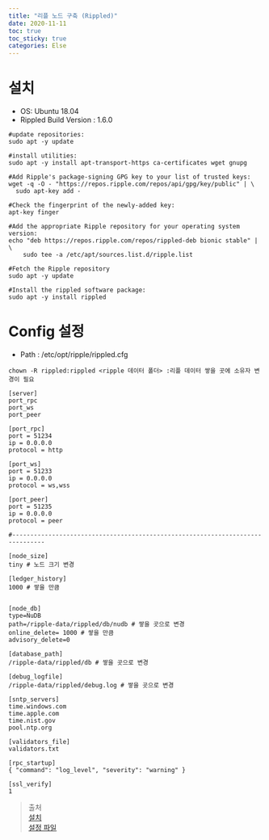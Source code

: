 ```yaml
---
title: "리플 노드 구축 (Rippled)"
date: 2020-11-11
toc: true
toc_sticky: true
categories: Else
---
```


# 설치
- OS: Ubuntu 18.04
- Rippled Build Version : 1.6.0
```shell script
#update repositories:
sudo apt -y update

#install utilities:
sudo apt -y install apt-transport-https ca-certificates wget gnupg

#Add Ripple's package-signing GPG key to your list of trusted keys:
wget -q -O - "https://repos.ripple.com/repos/api/gpg/key/public" | \
  sudo apt-key add -
   
#Check the fingerprint of the newly-added key:
apt-key finger  

#Add the appropriate Ripple repository for your operating system version:
echo "deb https://repos.ripple.com/repos/rippled-deb bionic stable" | \
    sudo tee -a /etc/apt/sources.list.d/ripple.list
    
#Fetch the Ripple repository
sudo apt -y update

#Install the rippled software package:
sudo apt -y install rippled
```

# Config 설정
- Path : /etc/opt/ripple/rippled.cfg

```shell script
chown -R rippled:rippled <ripple 데이터 폴더> :리플 데이터 쌓을 곳에 소유자 변경이 필요
```

```text
[server]
port_rpc
port_ws
port_peer

[port_rpc]
port = 51234
ip = 0.0.0.0
protocol = http

[port_ws]
port = 51233
ip = 0.0.0.0
protocol = ws,wss

[port_peer]
port = 51235
ip = 0.0.0.0
protocol = peer

#-------------------------------------------------------------------------------

[node_size]
tiny # 노드 크기 변경
 
[ledger_history]
1000 # 쌓을 만큼


[node_db]
type=NuDB
path=/ripple-data/rippled/db/nudb # 쌓을 곳으로 변경
online_delete= 1000 # 쌓을 만큼 
advisory_delete=0

[database_path]
/ripple-data/rippled/db # 쌓을 곳으로 변경

[debug_logfile]
/ripple-data/rippled/debug.log # 쌓을 곳으로 변경

[sntp_servers]
time.windows.com
time.apple.com
time.nist.gov
pool.ntp.org

[validators_file]
validators.txt

[rpc_startup]
{ "command": "log_level", "severity": "warning" }

[ssl_verify]
1
```










>출처   
> [설치](https://xrpl.org/install-rippled-on-ubuntu.html)   
> [설정 파일](https://gist.github.com/HowardHinnant/21cca6bad931a2bac6c5c638478a9060)